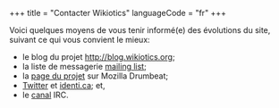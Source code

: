 +++
title = "Contacter Wikiotics"
languageCode = "fr"
+++

Voici quelques moyens de vous tenir informé(e) des évolutions du site,
suivant ce qui vous convient le mieux:

  - le blog du projet <http://blog.wikiotics.org>;
  - la liste de messagerie [mailing
    list](http://groups.google.com/group/wikiotics);
  - la [page du
    projet](https://www.drumbeat.org/en-US/projects/wikiotics-tools-and-materials-for-collaborative-la/)
    sur Mozilla Drumbeat;
  - [Twitter](http://twitter.com/wikiotics) et
    [identi.ca](http://identi.ca/wikiotics); et,
  - le [canal](http://webchat.freenode.net/?channels=wikiotics) IRC.

